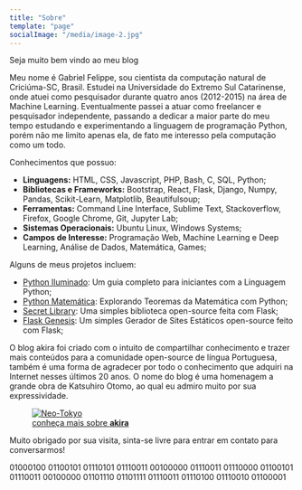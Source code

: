 ```yaml
---
title: "Sobre"
template: "page"
socialImage: "/media/image-2.jpg"
---
```


Seja muito bem vindo ao meu blog

Meu nome é Gabriel Felippe, sou cientista da computação natural de Criciúma-SC, Brasil. Estudei na Universidade do Extremo Sul Catarinense, onde atuei como pesquisador durante quatro anos (2012-2015) na área de Machine Learning. Eventualmente passei a atuar como freelancer e pesquisador independente, passando a dedicar a maior parte do meu tempo estudando e experimentando a linguagem de programação Python, porém não me limito apenas ela, de fato me interesso pela computação como um todo.

Conhecimentos que possuo:

  - **Linguagens:** HTML, CSS, Javascript, PHP, Bash, C, SQL, Python;
  - **Bibliotecas e Frameworks:** Bootstrap, React, Flask, Django, Numpy, Pandas, Scikit-Learn, Matplotlib, Beautifulsoup;
  - **Ferramentas:** Command Line Interface, Sublime Text, Stackoverflow, Firefox, Google Chrome, Git, Jupyter Lab;
  - **Sistemas Operacionais:** Ubuntu Linux, Windows Systems;
  - **Campos de Interesse:** Programação Web, Machine Learning e Deep Learning, Análise de Dados, Matemática, Games;

Alguns de meus projetos incluem:

- [Python Iluminado](https://github.com/the-akira/Python-Iluminado): Um guia completo para iniciantes com a Linguagem Python;
- [Python Matemática](https://github.com/the-akira/Python-Matematica): Explorando Teoremas da Matemática com Python;
- [Secret Library](https://secretlibrary.herokuapp.com): Uma simples biblioteca open-source feita com Flask;
- [Flask Genesis](https://github.com/the-akira/Flask-Genesis): Um simples Gerador de Sites Estáticos open-source feito com Flask;

O blog akira foi criado com o intuito de compartilhar conhecimento e trazer mais conteúdos para a comunidade open-source de língua Portuguesa, também é uma forma de agradecer por todo o conhecimento que adquiri na Internet nesses últimos 20 anos. O nome do blog é uma homenagem a grande obra de Katsuhiro Otomo, ao qual eu admiro muito por sua expressividade. 

<figure class="float-right" style="width: 400px">
	<a href="https://en.wikipedia.org/wiki/Akira_(1988_film)"><img src="/media/akira.jpg" alt="Neo-Tokyo"></a>
	<figcaption><a href="https://en.wikipedia.org/wiki/Akira_(1988_film)">conheça mais sobre <b>akira</b></a></figcaption>
</figure>

Muito obrigado por sua visita, sinta-se livre para entrar em contato para conversarmos!

01000100 01100101 01110101 01110011 00100000 01110011 01110000 01100101 01110011 00100000 01101110 01101111 01110011 01110100 01110010 01100001
